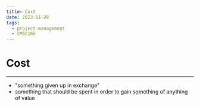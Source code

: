 ```yaml
---
title: Cost
date: 2023-11-29
tags:
  - project-management
  - CMSC165
---
```


# Cost

---

- "something given up in exchange"
- something that should be spent in order to gain something of anything of value
